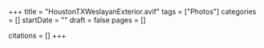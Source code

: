 +++
title = "HoustonTXWeslayanExterior.avif"
tags = ["Photos"]
categories = []
startDate = ""
draft = false
pages = []

citations = []
+++
